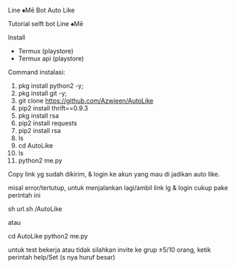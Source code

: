 Line ♠Mē Bot Auto Like

Tutorial selft bot Line ♠Mē

Install
- Termux (playstore)
- Termux api (playstore)

Command instalasi:

1. pkg install python2 -y;
2. pkg install git -y;
3. git clone https://github.com/Azwieen/AutoLike
4. pip2 install thrift==0.9.3
5. pkg install rsa
6. pip2 install requests
7. pip2 install rsa
8. ls
9. cd AutoLike
10. ls
11. python2 me.py

Copy link yg sudah dikirim, & login ke akun yang mau di jadikan auto like.

misal error/tertutup, untuk menjalankan lagi/ambil link lg & login cukup pake perintah ini

sh url.sh /AutoLike

atau

cd AutoLike
python2 me.py

untuk test bekerja atau tidak silahkan invite ke grup ±5/10 orang, ketik perintah help/Set (s nya huruf besar)

